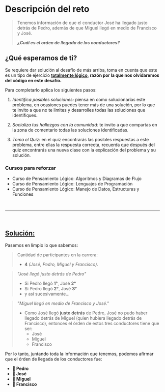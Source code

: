 # Descripción del reto
> Tenemos información de que el conductor José ha llegado justo detrás de Pedro, además de que Miguel llegó en medio de Francisco y José.
>
> _**¿Cuál es el orden de llegada de los conductores?**_

## ¿Qué esperamos de ti?
Se requiere dar solución al desafío de más arriba, toma en cuenta que este es un tipo de ejercicio **<u>totalmente lógico</u>, razón por la que nos olvidaremos del código en este desafío.**

Para completarlo aplica los siguientes pasos:

1. *Identifica posibles soluciones:* piensa en como solucionarías este problema, en ocasiones puedes tener más de una solución, por lo que te invito a que no te limites y desarrolles todas las soluciones que identifiques.

2. *Socializa tus hallazgos con la comunidad:* te invito a que compartas en la zona de comentario todas las soluciones identificadas.

3. *Toma el Quiz:* en el quiz encontrarás las posibles respuestas a este problema, entre ellas la respuesta correcta, recuerda que después del quiz encontrarás una nueva clase con la explicación del problema y su solución.

### Cursos para reforzar
- Curso de Pensamiento Lógico: Algoritmos y Diagramas de Flujo
- Curso de Pensamiento Lógico: Lenguajes de Programación
- Curso de Pensamiento Lógico: Manejo de Datos, Estructuras y Funciones

<br>

---

<br>

## **<u>Solución:</u>**

Pasemos en limpio lo que sabemos:

>Cantidad de participantes en la carrera: 
>- **4** *(José, Pedro, Miguel y Francisco)*.

>_"José llegó justo detrás de Pedro"_
>- Si Pedro llegó **1°**, José **2°**
>- Si Pedro llegó **2°**, José **3°**
>- y así sucesivamente...

>_"Miguel llegó en medio de Francisco y José."_
>- Como José llegó **justo detrás** de Pedro, José no pudo haber llegado detrás de Miguel (quien hubiera llegado detrás de Francisco), entonces el órden de estos tres conductores tiene que ser:
>   - José
>   - Miguel
>   - Francisco

Por lo tanto, juntando toda la información que tenemos, podemos afirmar que el órden de llegada de los conductores fue:
- **🥇 Pedro**
- **🥈 José**
- **🥉 Miguel**
- **👏 Francisco**